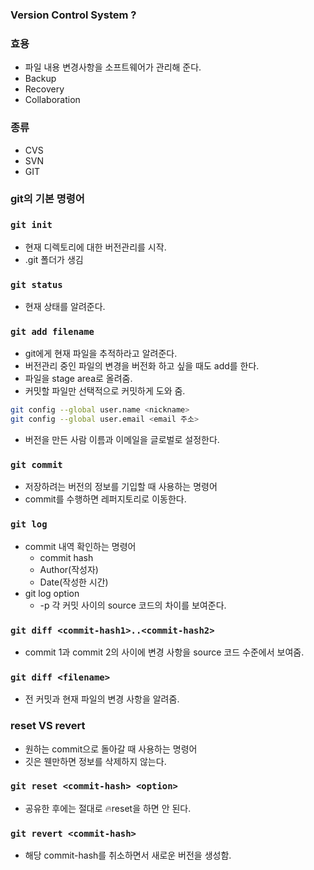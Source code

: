 ### Version Control System ?

### 효용

- 파일 내용 변경사항을 소프트웨어가 관리해 준다.
- Backup
- Recovery
- Collaboration

### 종류

- CVS
- SVN
- GIT

### git의 기본 명령어

### `git init`

- 현재 디렉토리에 대한 버전관리를 시작.
- .git 폴더가 생김

### `git status`

- 현재 상태를 알려준다.

### `git add filename`

- git에게 현재 파일을 추적하라고 알려준다.
- 버전관리 중인 파일의 변경을 버전화 하고 싶을 때도 add를 한다.
- 파일을 stage area로 올려줌.
- 커밋할 파일만 선택적으로 커밋하게 도와 줌.

```bash
git config --global user.name <nickname>
git config --global user.email <email 주소>
```

- 버전을 만든 사람 이름과 이메일을 글로벌로 설정한다.

### `git commit`

- 저장하려는 버전의 정보를 기입할 때 사용하는 명령어
- commit를 수행하면 레퍼지토리로 이동한다.

### `git log`

- commit 내역 확인하는 명령어
  - commit hash
  - Author(작성자)
  - Date(작성한 시간)
- git log option
  - -p 각 커밋 사이의 source 코드의 차이를 보여준다.

### `git diff <commit-hash1>..<commit-hash2>`

- commit 1과 commit 2의 사이에 변경 사항을 source 코드 수준에서 보여줌.

### `git diff <filename>`

- 전 커밋과 현재 파일의 변경 사항을 알려줌.

### reset VS revert

- 원하는 commit으로 돌아갈 때 사용하는 명령어
- 깃은 웬만하면 정보를 삭제하지 않는다.

### `git reset <commit-hash> <option>`

- 공유한 후에는 절대로 🔥reset을 하면 안 된다.

### `git revert <commit-hash>`

- 해당 commit-hash를 취소하면서 새로운 버전을 생성함.
